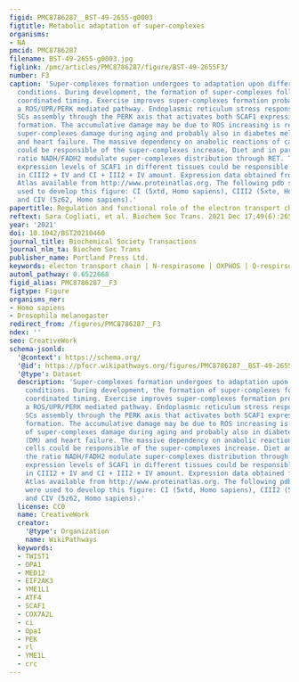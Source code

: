 ```yaml
---
figid: PMC8786287__BST-49-2655-g0003
figtitle: Metabolic adaptation of super-complexes
organisms:
- NA
pmcid: PMC8786287
filename: BST-49-2655-g0003.jpg
figlink: /pmc/articles/PMC8786287/figure/BST-49-2655F3/
number: F3
caption: 'Super-complexes formation undergoes to adaptation upon different metabolic
  conditions. During development, the formation of super-complexes follows a genetically
  coordinated timing. Exercise improves super-complexes formation probably trough
  a ROS/UPR/PERK mediated pathway. Endoplasmic reticulum stress response triggers
  SCs assembly through the PERK axis that activates both SCAF1 expression and cristae
  formation. The accumulative damage may be due to ROS increasing is responsible of
  super-complexes damage during aging and probably also in diabetes mellitus (DM)
  and heart failure. The massive dependency on anabolic reactions of cancer cells
  could be responsible of the super-complexes increase. Diet and in particular the
  ratio NADH/FADH2 modulate super-complexes distribution through RET. The different
  expression levels of SCAF1 in different tissues could be responsible of the variability
  in CIII2 + IV and CI + III2 + IV amount. Expression data obtained from Human Protein
  Atlas available from http://www.proteinatlas.org. The following pdb structures were
  used to develop this figure: CI (5xtd, Homo sapiens), CIII2 (5xte, Homo sapiens)
  and CIV (5z62, Homo sapiens).'
papertitle: Regulation and functional role of the electron transport chain supercomplexes.
reftext: Sara Cogliati, et al. Biochem Soc Trans. 2021 Dec 17;49(6):2655-2668.
year: '2021'
doi: 10.1042/BST20210460
journal_title: Biochemical Society Transactions
journal_nlm_ta: Biochem Soc Trans
publisher_name: Portland Press Ltd.
keywords: electon transport chain | N-respirasome | OXPHOS | Q-respirsome | supercomplexes
automl_pathway: 0.6522668
figid_alias: PMC8786287__F3
figtype: Figure
organisms_ner:
- Homo sapiens
- Drosophila melanogaster
redirect_from: /figures/PMC8786287__F3
ndex: ''
seo: CreativeWork
schema-jsonld:
  '@context': https://schema.org/
  '@id': https://pfocr.wikipathways.org/figures/PMC8786287__BST-49-2655-g0003.html
  '@type': Dataset
  description: 'Super-complexes formation undergoes to adaptation upon different metabolic
    conditions. During development, the formation of super-complexes follows a genetically
    coordinated timing. Exercise improves super-complexes formation probably trough
    a ROS/UPR/PERK mediated pathway. Endoplasmic reticulum stress response triggers
    SCs assembly through the PERK axis that activates both SCAF1 expression and cristae
    formation. The accumulative damage may be due to ROS increasing is responsible
    of super-complexes damage during aging and probably also in diabetes mellitus
    (DM) and heart failure. The massive dependency on anabolic reactions of cancer
    cells could be responsible of the super-complexes increase. Diet and in particular
    the ratio NADH/FADH2 modulate super-complexes distribution through RET. The different
    expression levels of SCAF1 in different tissues could be responsible of the variability
    in CIII2 + IV and CI + III2 + IV amount. Expression data obtained from Human Protein
    Atlas available from http://www.proteinatlas.org. The following pdb structures
    were used to develop this figure: CI (5xtd, Homo sapiens), CIII2 (5xte, Homo sapiens)
    and CIV (5z62, Homo sapiens).'
  license: CC0
  name: CreativeWork
  creator:
    '@type': Organization
    name: WikiPathways
  keywords:
  - TWIST1
  - OPA1
  - MED12
  - EIF2AK3
  - YME1L1
  - ATF4
  - SCAF1
  - COX7A2L
  - ci
  - Opa1
  - PEK
  - rl
  - YME1L
  - crc
---
```

